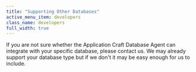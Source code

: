 ```yaml
---
title: "Supporting Other Databases"
active_menu_item: developers
class_name: developers
full_width: true
---
```



If you are not sure whether the Application Craft Database Agent can integrate with your specific database, please contact us. We may already support your database type but if we don't it may be easy enough for us to include.

